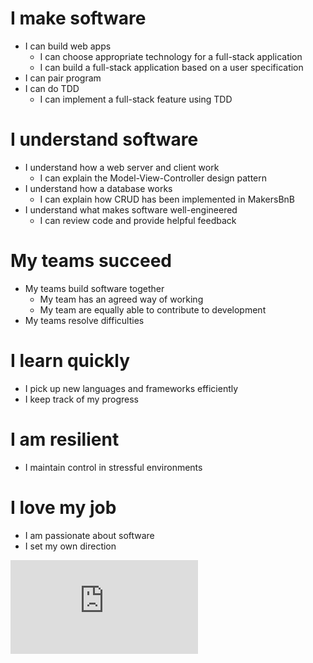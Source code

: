 # I make software
  - I can build web apps
    - I can choose appropriate technology for a full-stack application
    - I can build a full-stack application based on a user specification
  - I can pair program
  - I can do TDD
    - I can implement a full-stack feature using TDD

# I understand software
  - I understand how a web server and client work
    - I can explain the Model-View-Controller design pattern
  - I understand how a database works
    - I can explain how CRUD has been implemented in MakersBnB
  - I understand what makes software well-engineered
    - I can review code and provide helpful feedback

# My teams succeed
  - My teams build software together
    - My team has an agreed way of working
    - My team are equally able to contribute to development
  - My teams resolve difficulties

# I learn quickly
  - I pick up new languages and frameworks efficiently
  - I keep track of my progress

# I am resilient
  - I maintain control in stressful environments

# I love my job
  - I am passionate about software
  - I set my own direction


![Tracking pixel](https://githubanalytics.herokuapp.com/course/makersbnb/reflection_objectives.md)
